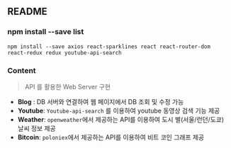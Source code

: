 ## README



### npm install --save list

```
npm install --save axios react-sparklines react react-router-dom react-redux redux youtube-api-search 
```





### Content

> API 를 활용한 Web Server 구현

- **Blog** : DB 서버와 연결하여 웹 페이지에서 DB 조회 및 수정 가능
- **Youtube**: `Youtube-api-search` 를 이용하여 youtube 동영상 검색 기능 제공
- **Weather**: `openweather`에서 제공하는 API를 이용하여 도시 별(서울/런던/도쿄) 날씨 정보 제공
- **Bitcoin**:  `poloniex`에서 제공하는 API를 이용하여 비트 코인 그래프 제공